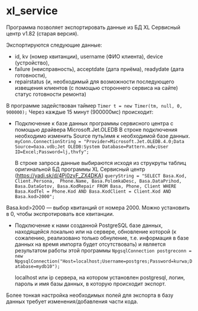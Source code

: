 # xl_service

Программа позволяет экспортировать данные из БД XL Сервисный центр v1.82 (старая версия).

Экспортируются следующие данные:
- id, kv (номер квитанции), username (ФИО клиента), device (устройство), 
- failure (неисправность), acceptdate (дата приёма), readydate (дата готовности),
-  repairstatus (и, необходимый для возможности последующего извещения клиентов (с помощью стороннего сервиса на сайте) статус готовности ремонта)


В программе задействован таймер
  `Timer t = new Timer(tm, null, 0, 900000);`
  Через каждые 15 минут (900000мс) происходит:
* Подключение к базе данных программы сервисного центра с помощью драйвера Microsoft.Jet.OLEDB 
  В строке подключения необходимо изменить Source путь/имя к необходимой базе данных.
  `myConn.ConnectionString = "Provider=Microsoft.Jet.OLEDB.4.0;Data Source=база.vdb;Jet OLEDB:System Database=Pattern.mdw;User ID=Excel;Password=lj,thvfy";`
  
  В строке запроса данные выбираются исходя из струкруты таблиц оригинальной БД программы XL Сервисный центр (https://yadi.sk/d/4Pj0zyF_ZX4DKA)
  `queryString = "SELECT Basa.Kod, Client.Persona,  Phone.Name, Basa.PolomkaDesc, Basa.DataPrihod,  Basa.DataGotov, Basa.KodRepair FROM Basa, Phone, Client WHERE Basa.KodTel = Phone.Kod AND Basa.KodClient = Client.Kod AND Basa.kod>2000";`
 
 Basa.kod>2000  — выбор квитанций от номера 2000. Можно установить в 0, чтобы экспротировать все квитанции.
 
 
* Подключение к нами созданной PostgreSQL базе данных, находящейся локально или на сервере,
обновление которой (к сожалению, реализовано только обнуление, т.е. информация в базе данных на время импорта будет отсутствовать)
и является результатом работы этой программы
`NpgsqlConnection postgreconn = new NpgsqlConnection("Host=localhost;Username=postgres;Password=kurwa;Database=mydb10");`
  
  localhost или ip сервера, на котором установлен postgresql, логин, пароль и имя базы данных, в которую происходит экспорт.

Более тонкая настройка необходимых полей для экспорта в базу данных требует изменения/добавления части кода.

